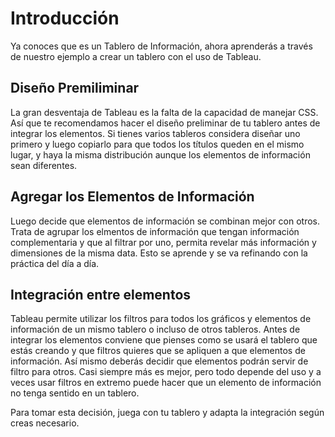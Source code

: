 ﻿# Introducción 
Ya conoces que es un Tablero de Información, ahora aprenderás a través de nuestro ejemplo a crear un tablero con el uso de Tableau. 

## Diseño Premiliminar
La gran desventaja de Tableau es la falta de la capacidad de manejar CSS. Así que te recomendamos hacer el diseño preliminar de tu tablero antes de integrar los elementos. 
Si tienes varios tableros considera diseñar uno primero y luego copiarlo para que todos los títulos queden en el mismo lugar, y haya la misma distribución aunque los elementos 
de información sean diferentes. 

## Agregar los Elementos de Información
Luego decide que elementos de información se combinan mejor con otros. Trata de agrupar los elmentos de información que tengan información complementaria y que al filtrar por uno, 
permita revelar más información y dimensiones de la misma data. Esto se aprende y se va refinando con la práctica del día a día. 

## Integración entre elementos
Tableau permite utilizar los filtros para todos los gráficos y elementos de información de un mismo tablero o incluso de otros tableros. Antes de integrar los elementos conviene que 
pienses como se usará el tablero que estás creando y que filtros quieres que se apliquen a que elementos de información. Así mismo deberás decidir que elementos podrán servir de 
filtro para otros. Casi siempre más es mejor, pero todo depende del uso y a veces usar filtros en extremo puede hacer que un elemento de información no tenga sentido en un tablero. 

Para tomar esta decisión, juega con tu tablero y adapta la integración según creas necesario. 